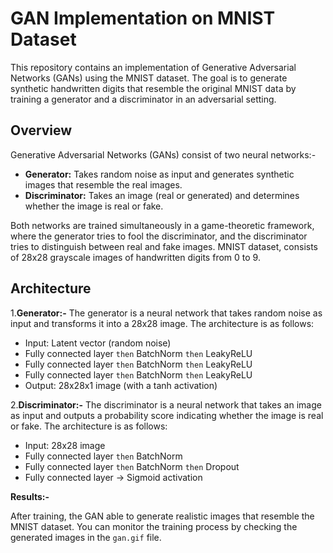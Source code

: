 # GAN Implementation on MNIST Dataset

This repository contains an implementation of Generative Adversarial Networks (GANs) using the MNIST dataset. The goal is to generate synthetic 
handwritten digits that resemble the original MNIST data by training a generator and a discriminator in an adversarial setting.

## Overview

Generative Adversarial Networks (GANs) consist of two neural networks:-

- **Generator:** Takes random noise as input and generates synthetic images that resemble the real images.
- **Discriminator:** Takes an image (real or generated) and determines whether the image is real or fake.

Both networks are trained simultaneously in a game-theoretic framework, where the generator tries to fool the discriminator, and 
the discriminator tries to distinguish between real and fake images.
MNIST dataset, consists of 28x28 grayscale images of handwritten digits from 0 to 9.

## Architecture

1.**Generator:-**
The generator is a neural network that takes random noise as input and transforms it into a 28x28 image. The architecture is as follows:

- Input: Latent vector (random noise)
- Fully connected layer `then` BatchNorm `then` LeakyReLU
- Fully connected layer `then` BatchNorm `then` LeakyReLU
- Fully connected layer `then` BatchNorm `then` LeakyReLU
- Output: 28x28x1 image (with a tanh activation)

2.**Discriminator:-**
The discriminator is a neural network that takes an image as input and outputs a probability score indicating whether the image is real or fake. 
The architecture is as follows:

- Input: 28x28 image
- Fully connected layer `then` BatchNorm
- Fully connected layer `then` BatchNorm `then` Dropout
- Fully connected layer → Sigmoid activation

**Results:-**

After training, the GAN  able to generate realistic images that resemble the MNIST dataset. You can monitor the training process by checking the generated 
images in the `gan.gif` file.

